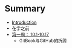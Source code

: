 # Summary

* [Introduction](README.md)
* 在学之前
* [第一周： 10.1-10.17](diyizhou/myfile.md)
   * GitBook与GitHub的折腾

